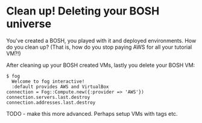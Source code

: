 # Clean up! Deleting your BOSH universe

You've created a BOSH, you played with it and deployed environments. How do you clean up? (That is, how do you stop paying AWS for all your tutorial VM?!)


After cleaning up your BOSH created VMs, lastly you delete your BOSH VM:

```
$ fog
  Welcome to fog interactive!
  :default provides AWS and VirtualBox
connection = Fog::Compute.new({:provider => 'AWS'})
connection.servers.last.destroy
connection.addresses.last.destroy
```

TODO - make this more advanced. Perhaps setup VMs with tags etc.